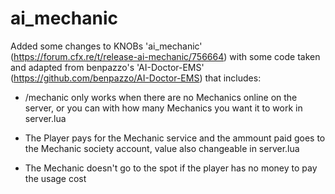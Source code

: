 # ai_mechanic

Added some changes to KNOBs 'ai_mechanic' (https://forum.cfx.re/t/release-ai-mechanic/756664) with some code taken and adapted from benpazzo's 'AI-Doctor-EMS' (https://github.com/benpazzo/AI-Doctor-EMS) that includes:

- /mechanic only works when there are no Mechanics online on the server, or you can with how many Mechanics you want it to work in server.lua

- The Player pays for the Mechanic service and the ammount paid goes to the Mechanic society account, value also changeable in server.lua

- The Mechanic doesn't go to the spot if the player has no money to pay the usage cost